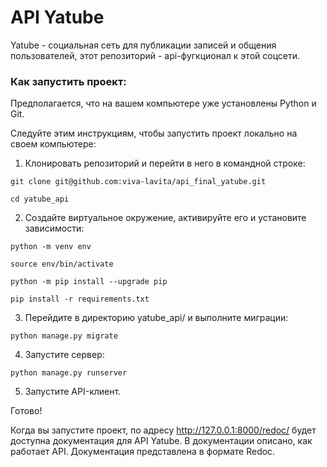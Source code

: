 # API Yatube
Yatube - социальная сеть для публикации записей и общения пользователей, этот репозиторий - api-фугкционал к этой соцсети.

### Как запустить проект:

Предполагается, что на вашем компьютере уже установлены Python и Git.

Следуйте этим инструкциям, чтобы запустить проект локально на своем компьютере:

1. Клонировать репозиторий и перейти в него в командной строке:

```
git clone git@github.com:viva-lavita/api_final_yatube.git
```

```
cd yatube_api
```

2. Создайте виртуальное окружение, активируйте его и установите зависимости:

```
python -m venv env
```

```
source env/bin/activate
```

```
python -m pip install --upgrade pip
```

```
pip install -r requirements.txt
```

3. Перейдите в директорию yatube_api/ и выполните миграции:

```
python manage.py migrate
```

4. Запустите сервер:

```
python manage.py runserver
```

5. Запустите API-клиент.

Готово!

Когда вы запустите проект, по адресу  http://127.0.0.1:8000/redoc/ будет доступна документация для API Yatube. В документации описано, как работает API. Документация представлена в формате Redoc. 

